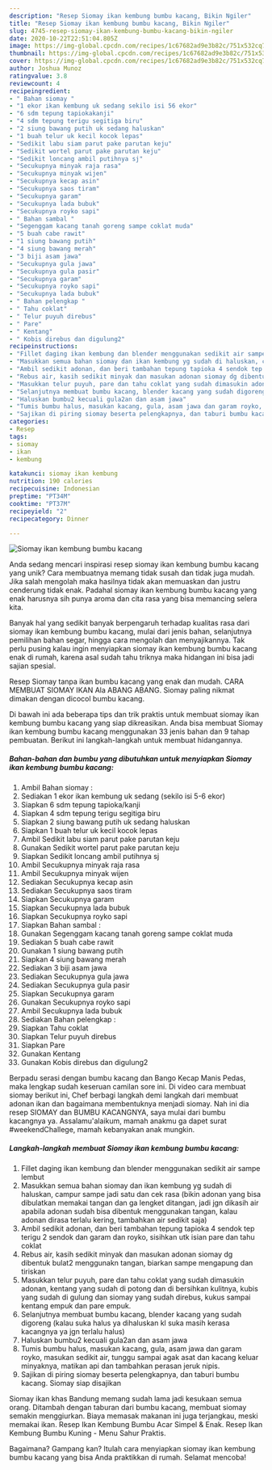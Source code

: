 ```yaml
---
description: "Resep Siomay ikan kembung bumbu kacang, Bikin Ngiler"
title: "Resep Siomay ikan kembung bumbu kacang, Bikin Ngiler"
slug: 4745-resep-siomay-ikan-kembung-bumbu-kacang-bikin-ngiler
date: 2020-10-22T22:51:04.805Z
image: https://img-global.cpcdn.com/recipes/1c67682ad9e3b82c/751x532cq70/siomay-ikan-kembung-bumbu-kacang-foto-resep-utama.jpg
thumbnail: https://img-global.cpcdn.com/recipes/1c67682ad9e3b82c/751x532cq70/siomay-ikan-kembung-bumbu-kacang-foto-resep-utama.jpg
cover: https://img-global.cpcdn.com/recipes/1c67682ad9e3b82c/751x532cq70/siomay-ikan-kembung-bumbu-kacang-foto-resep-utama.jpg
author: Joshua Munoz
ratingvalue: 3.8
reviewcount: 4
recipeingredient:
- " Bahan siomay "
- "1 ekor ikan kembung uk sedang sekilo isi 56 ekor"
- "6 sdm tepung tapiokakanji"
- "4 sdm tepung terigu segitiga biru"
- "2 siung bawang putih uk sedang haluskan"
- "1 buah telur uk kecil kocok lepas"
- "Sedikit labu siam parut pake parutan keju"
- "Sedikit wortel parut pake parutan keju"
- "Sedikit loncang ambil putihnya sj"
- "Secukupnya minyak raja rasa"
- "Secukupnya minyak wijen"
- "Secukupnya kecap asin"
- "Secukupnya saos tiram"
- "Secukupnya garam"
- "Secukupnya lada bubuk"
- "Secukupnya royko sapi"
- " Bahan sambal "
- "Segenggam kacang tanah goreng sampe coklat muda"
- "5 buah cabe rawit"
- "1 siung bawang putih"
- "4 siung bawang merah"
- "3 biji asam jawa"
- "Secukupnya gula jawa"
- "Secukupnya gula pasir"
- "Secukupnya garam"
- "Secukupnya royko sapi"
- "Secukupnya lada bubuk"
- " Bahan pelengkap "
- " Tahu coklat"
- " Telur puyuh direbus"
- " Pare"
- " Kentang"
- " Kobis direbus dan digulung2"
recipeinstructions:
- "Fillet daging ikan kembung dan blender menggunakan sedikit air sampe lembut"
- "Masukkan semua bahan siomay dan ikan kembung yg sudah di haluskan, campur sampe jadi satu dan cek rasa (bikin adonan yang bisa dibulatkan memakai tangan dan ga lengket ditangan, jadi jgn dikasih air apabila adonan sudah bisa dibentuk menggunakan tangan, kalau adonan dirasa terlalu kering, tambahkan air sedikit saja)"
- "Ambil sedikit adonan, dan beri tambahan tepung tapioka 4 sendok tep terigu 2 sendok dan garam dan royko, sisihkan utk isian pare dan tahu coklat"
- "Rebus air, kasih sedikit minyak dan masukan adonan siomay dg dibentuk bulat2 menggunakn tangan, biarkan sampe mengapung dan tiriskan"
- "Masukkan telur puyuh, pare dan tahu coklat yang sudah dimasukin adonan, kentang yang sudah di potong dan di bersihkan kulitnya, kubis yang sudah di gulung dan siomay yang sudah direbus, kukus sampai kentang empuk dan pare empuk."
- "Selanjutnya membuat bumbu kacang, blender kacang yang sudah digoreng (kalau suka halus ya dihaluskan kl suka masih kerasa kacangnya ya jgn terlalu halus)"
- "Haluskan bumbu2 kecuali gula2an dan asam jawa"
- "Tumis bumbu halus, masukan kacang, gula, asam jawa dan garam royko, masukan sedikit air, tunggu sampai agak asat dan kacang keluar minyaknya, matikan api dan tambahkan perasan jeruk nipis."
- "Sajikan di piring siomay beserta pelengkapnya, dan taburi bumbu kacang. Siomay siap disajikan"
categories:
- Resep
tags:
- siomay
- ikan
- kembung

katakunci: siomay ikan kembung 
nutrition: 190 calories
recipecuisine: Indonesian
preptime: "PT34M"
cooktime: "PT37M"
recipeyield: "2"
recipecategory: Dinner

---
```



![Siomay ikan kembung bumbu kacang](https://img-global.cpcdn.com/recipes/1c67682ad9e3b82c/751x532cq70/siomay-ikan-kembung-bumbu-kacang-foto-resep-utama.jpg)

Anda sedang mencari inspirasi resep siomay ikan kembung bumbu kacang yang unik? Cara membuatnya memang tidak susah dan tidak juga mudah. Jika salah mengolah maka hasilnya tidak akan memuaskan dan justru cenderung tidak enak. Padahal siomay ikan kembung bumbu kacang yang enak harusnya sih punya aroma dan cita rasa yang bisa memancing selera kita.

Banyak hal yang sedikit banyak berpengaruh terhadap kualitas rasa dari siomay ikan kembung bumbu kacang, mulai dari jenis bahan, selanjutnya pemilihan bahan segar, hingga cara mengolah dan menyajikannya. Tak perlu pusing kalau ingin menyiapkan siomay ikan kembung bumbu kacang enak di rumah, karena asal sudah tahu triknya maka hidangan ini bisa jadi sajian spesial.

Resep Siomay tanpa ikan bumbu kacang yang enak dan mudah. CARA MEMBUAT SIOMAY IKAN Ala ABANG ABANG. Siomay paling nikmat dimakan dengan dicocol bumbu kacang.


Di bawah ini ada beberapa tips dan trik praktis untuk membuat siomay ikan kembung bumbu kacang yang siap dikreasikan. Anda bisa membuat Siomay ikan kembung bumbu kacang menggunakan 33 jenis bahan dan 9 tahap pembuatan. Berikut ini langkah-langkah untuk membuat hidangannya.

<!--inarticleads1-->

##### Bahan-bahan dan bumbu yang dibutuhkan untuk menyiapkan Siomay ikan kembung bumbu kacang:

1. Ambil  Bahan siomay :
1. Sediakan 1 ekor ikan kembung uk sedang (sekilo isi 5-6 ekor)
1. Siapkan 6 sdm tepung tapioka/kanji
1. Siapkan 4 sdm tepung terigu segitiga biru
1. Siapkan 2 siung bawang putih uk sedang haluskan
1. Siapkan 1 buah telur uk kecil kocok lepas
1. Ambil Sedikit labu siam parut pake parutan keju
1. Gunakan Sedikit wortel parut pake parutan keju
1. Siapkan Sedikit loncang ambil putihnya sj
1. Ambil Secukupnya minyak raja rasa
1. Ambil Secukupnya minyak wijen
1. Sediakan Secukupnya kecap asin
1. Sediakan Secukupnya saos tiram
1. Siapkan Secukupnya garam
1. Siapkan Secukupnya lada bubuk
1. Siapkan Secukupnya royko sapi
1. Siapkan  Bahan sambal :
1. Gunakan Segenggam kacang tanah goreng sampe coklat muda
1. Sediakan 5 buah cabe rawit
1. Gunakan 1 siung bawang putih
1. Siapkan 4 siung bawang merah
1. Sediakan 3 biji asam jawa
1. Sediakan Secukupnya gula jawa
1. Sediakan Secukupnya gula pasir
1. Siapkan Secukupnya garam
1. Gunakan Secukupnya royko sapi
1. Ambil Secukupnya lada bubuk
1. Sediakan  Bahan pelengkap :
1. Siapkan  Tahu coklat
1. Siapkan  Telur puyuh direbus
1. Siapkan  Pare
1. Gunakan  Kentang
1. Gunakan  Kobis direbus dan digulung2


Berpadu serasi dengan bumbu kacang dan Bango Kecap Manis Pedas, maka lengkap sudah keseruan camilan sore ini. Di video cara membuat siomay berikut ini, Chef berbagi langkah demi langkah dari membuat adonan ikan dan bagaimana membentuknya menjadi siomay. Nah ini dia resep SIOMAY dan BUMBU KACANGNYA, saya mulai dari bumbu kacangnya ya. Assalamu&#39;alaikum, mamah anakmu ga dapet surat #weekendChallege, mamah kebanyakan anak mungkin. 

<!--inarticleads2-->

##### Langkah-langkah membuat Siomay ikan kembung bumbu kacang:

1. Fillet daging ikan kembung dan blender menggunakan sedikit air sampe lembut
1. Masukkan semua bahan siomay dan ikan kembung yg sudah di haluskan, campur sampe jadi satu dan cek rasa (bikin adonan yang bisa dibulatkan memakai tangan dan ga lengket ditangan, jadi jgn dikasih air apabila adonan sudah bisa dibentuk menggunakan tangan, kalau adonan dirasa terlalu kering, tambahkan air sedikit saja)
1. Ambil sedikit adonan, dan beri tambahan tepung tapioka 4 sendok tep terigu 2 sendok dan garam dan royko, sisihkan utk isian pare dan tahu coklat
1. Rebus air, kasih sedikit minyak dan masukan adonan siomay dg dibentuk bulat2 menggunakn tangan, biarkan sampe mengapung dan tiriskan
1. Masukkan telur puyuh, pare dan tahu coklat yang sudah dimasukin adonan, kentang yang sudah di potong dan di bersihkan kulitnya, kubis yang sudah di gulung dan siomay yang sudah direbus, kukus sampai kentang empuk dan pare empuk.
1. Selanjutnya membuat bumbu kacang, blender kacang yang sudah digoreng (kalau suka halus ya dihaluskan kl suka masih kerasa kacangnya ya jgn terlalu halus)
1. Haluskan bumbu2 kecuali gula2an dan asam jawa
1. Tumis bumbu halus, masukan kacang, gula, asam jawa dan garam royko, masukan sedikit air, tunggu sampai agak asat dan kacang keluar minyaknya, matikan api dan tambahkan perasan jeruk nipis.
1. Sajikan di piring siomay beserta pelengkapnya, dan taburi bumbu kacang. Siomay siap disajikan


Siomay ikan khas Bandung memang sudah lama jadi kesukaan semua orang. Ditambah dengan taburan dari bumbu kacang, membuat siomay semakin menggiurkan. Biaya memasak makanan ini juga terjangkau, meski memakai ikan. Resep Ikan Kembung Bumbu Acar Simpel &amp; Enak. Resep Ikan Kembung Bumbu Kuning - Menu Sahur Praktis. 

Bagaimana? Gampang kan? Itulah cara menyiapkan siomay ikan kembung bumbu kacang yang bisa Anda praktikkan di rumah. Selamat mencoba!
